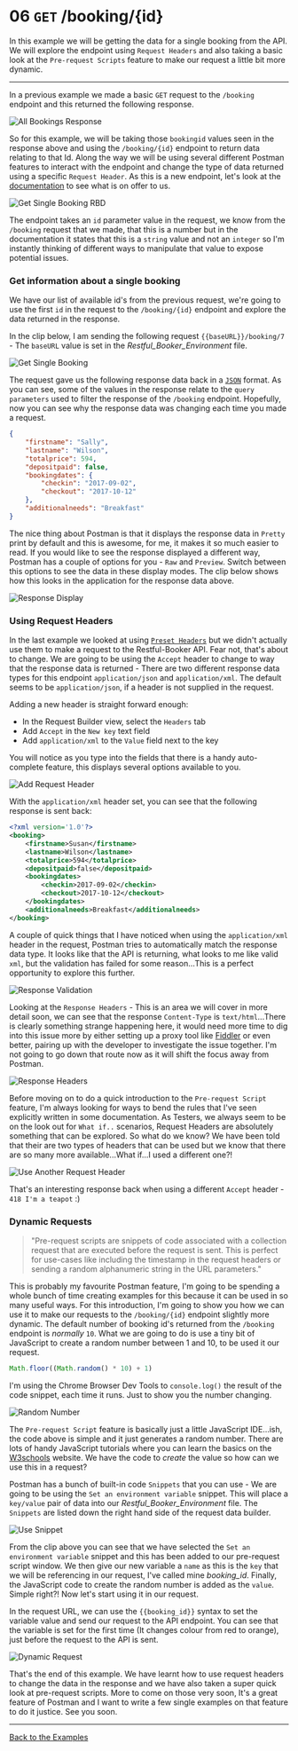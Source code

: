 # 06 `GET` /booking/{id}

In this example we will be getting the data for a single booking from the API. We will explore the endpoint using `Request Headers` and also taking a basic look at the `Pre-request Scripts` feature to make our request a little bit more dynamic.

---

In a previous example we made a basic `GET` request to the `/booking` endpoint and this returned the following response.

![All Bookings Response](https://github.com/DannyDainton/All-Things-Postman/blob/master/Public/images/06_getSingleBooking/All_Bookings_Response.PNG)

So for this example, we will be taking those `bookingid` values seen in the response above and using the `/booking/{id}` endpoint to return data relating to that Id. Along the way we will be using several different Postman features to interact with the endpoint and change the type of data returned using a specific `Request Header`. As this is a new endpoint, let's look at the [documentation](https://restful-booker.herokuapp.com/#get-bookingid) to see what is on offer to us.

![Get Single Booking RBD](https://github.com/DannyDainton/All-Things-Postman/blob/master/Public/images/06_getSingleBooking/Get_Single_Booking_RBD.PNG)

The endpoint takes an `id` parameter value in the request, we know from the `/booking` request that we made, that this is a number but in the documentation it states that this is a `string` value and not an `integer` so I'm instantly thinking of different ways to manipulate that value to expose potential issues.

### Get information about a single booking

We have our list of available id's from the previous request, we're going to use the first `id` in the request to the `/booking/{id}` endpoint and explore the data returned in the response.

In the clip below, I am sending the following request `{{baseURL}}/booking/7` - The `baseURL` value is set in the _Restful_Booker_Environment_ file.

![Get Single Booking](https://github.com/DannyDainton/All-Things-Postman/blob/master/Public/gifs/06_getSingleBooking/Get_A_Single_Booking.gif)

The request gave us the following response data back in a [`JSON`](https://en.wikipedia.org/wiki/JSON) format. As you can see, some of the values in the response relate to the `query parameters` used to filter the response of the `/booking` endpoint. Hopefully, now you can see why the response data was changing each time you made a request.

```json
{
    "firstname": "Sally",
    "lastname": "Wilson",
    "totalprice": 594,
    "depositpaid": false,
    "bookingdates": {
        "checkin": "2017-09-02",
        "checkout": "2017-10-12"
    },
    "additionalneeds": "Breakfast"
}
```
The nice thing about Postman is that it displays the response data in `Pretty` print by default and this is awesome, for me, it makes it so much easier to read. If you would like to see the response displayed a different way, Postman has a couple of options for you - `Raw` and `Preview`. Switch between this options to see the data in these display modes. The clip below shows how this looks in the application for the response data above.

![Response Display](https://github.com/DannyDainton/All-Things-Postman/blob/master/Public/gifs/06_getSingleBooking/Response_Display.gif)

### Using Request Headers

In the last example we looked at using [`Preset Headers`](https://github.com/DannyDainton/All-Things-Postman/blob/master/Examples/04_preSetHeaders.md) but we didn't actually use them to make a request to the Restful-Booker API. Fear not, that's about to change. We are going to be using the `Accept` header to change to way that the response data is returned - There are two different response data types for this endpoint `application/json` and `application/xml`. The default seems to be `application/json`, if a header is not supplied in the request.

Adding a new header is straight forward enough:

- In the Request Builder view, select the `Headers` tab
- Add `Accept` in the `New key` text field
- Add `application/xml` to the `Value` field next to the key

You will notice as you type into the fields that there is a handy auto-complete feature, this displays several options available to you.

![Add Request Header](https://github.com/DannyDainton/All-Things-Postman/blob/master/Public/gifs/06_getSingleBooking/Add_Request_Header.gif)

With the `application/xml` header set, you can see that the following response is sent back:

```xml
<?xml version='1.0'?>
<booking>
    <firstname>Susan</firstname>
    <lastname>Wilson</lastname>
    <totalprice>594</totalprice>
    <depositpaid>false</depositpaid>
    <bookingdates>
        <checkin>2017-09-02</checkin>
        <checkout>2017-10-12</checkout>
    </bookingdates>
    <additionalneeds>Breakfast</additionalneeds>
</booking>
```

A couple of quick things that I have noticed when using the `application/xml` header in the request, Postman tries to automatically match the response data type. It looks like that the API is returning, what looks to me like valid `xml`, but the validation has failed for some reason...This is a perfect opportunity to explore this further.

![Response Validation](https://github.com/DannyDainton/All-Things-Postman/blob/master/Public/images/06_getSingleBooking/Response_Validation.PNG)

Looking at the `Response Headers` - This is an area we will cover in more detail soon, we can see that the response `Content-Type` is `text/html`...There is clearly something strange happening here, it would need more time to dig into this issue more by either setting up a proxy tool like [Fiddler](https://www.telerik.com/fiddler) or even better, pairing up with the developer to investigate the issue together. I'm not going to go down that route now as it will shift the focus away from Postman.

![Response Headers](https://github.com/DannyDainton/All-Things-Postman/blob/master/Public/images/06_getSingleBooking/Response_Headers.PNG)

Before moving on to do a quick introduction to the `Pre-request Script` feature, I'm always looking for ways to bend the rules that I've seen explicitly written in some documentation. As Testers, we always seem to be on the look out for `What if..` scenarios, Request Headers are absolutely something that can be explored. So what do we know? We have been told that their are two types of headers that can be used but we know that there are so many more available...What if...I used a different one?!

![Use Another Request Header](https://github.com/DannyDainton/All-Things-Postman/blob/master/Public/gifs/06_getSingleBooking/Use_Another_Request_Header.gif)

That's an interesting response back when using a different `Accept` header - `418 I'm a teapot` :)

### Dynamic Requests

> "Pre-request scripts are snippets of code associated with a collection request that are executed before the request is sent. This is perfect for use-cases like including the timestamp in the request headers or sending a random alphanumeric string in the URL parameters."

This is probably my favourite Postman feature, I'm going to be spending a whole bunch of time creating examples for this because it can be used in so many useful ways. For this introduction, I'm going to show you how we can use it to make our requests to the `/booking/{id}` endpoint slightly more dynamic. The default number of booking id's returned from the `/booking` endpoint is _normally_ `10`. What we are going to do is use a tiny bit of JavaScript to create a random number between 1 and 10, to be used it our request.

```Javascript
Math.floor((Math.random() * 10) + 1)
```

I'm using the Chrome Browser Dev Tools to `console.log()` the result of the code snippet, each time it runs. Just to show you the number changing.

![Random Number](https://github.com/DannyDainton/All-Things-Postman/blob/master/Public/gifs/06_getSingleBooking/Random_Number.gif)

The `Pre-request Script` feature is basically just a little JavaScript IDE...ish, the code above is simple and it just generates a random number. There are lots of handy JavaScript tutorials where you can learn the basics on the [W3schools](https://www.w3schools.com/js/default.asp) website. We have the code to _create_ the value so how can we use this in a request?

Postman has a bunch of built-in code `Snippets` that you can use - We are going to be using the `Set an environment variable` snippet. This will place a `key/value` pair of data into our _Restful_Booker_Environment_ file. The `Snippets` are listed down the right hand side of the request data builder.

![Use Snippet](https://github.com/DannyDainton/All-Things-Postman/blob/master/Public/gifs/06_getSingleBooking/Use_Snippet.gif)

From the clip above you can see that we have selected the `Set an environment variable` snippet and this has been added to our pre-request script window. We then give our new variable a `name` as this is the `key` that we will be referencing in our request, I've called mine _booking_id_. Finally, the JavaScript code to create the random number is added as the `value`. Simple right?! Now let's start using it in our request.

In the request URL, we can use the `{{booking_id}}` syntax to set the variable value and send our request to the API endpoint. You can see that the variable is set for the first time (It changes colour from red to orange), just before the request to the API is sent.

![Dynamic Request](https://github.com/DannyDainton/All-Things-Postman/blob/master/Public/gifs/06_getSingleBooking/Dynamic_Request.gif)

That's the end of this example. We have learnt how to use request headers to change the data in the response and we have also taken a super quick look at pre-request scripts. More to come on those very soon, It's a great feature of Postman and I want to write a few single examples on that feature to do it justice. See you soon.

---
[Back to the Examples](https://github.com/DannyDainton/All-Things-Postman#example-guides)
